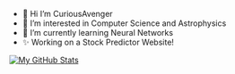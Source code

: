 - 👋 Hi I’m CuriousAvenger
- 👀 I’m interested in Computer Science and Astrophysics
- 🌱 I’m currently learning Neural Networks
- ✨ Working on a Stock Predictor Website!

[![My GitHub Stats](https://github-readme-stats.vercel.app/api/?username=CuriousAvenger&count_private=true&theme=tokyonight&showicons=true)]()
<!-- [![My GitHub Language Stats](https://github-readme-stats.vercel.app/api/top-langs/?username=CuriousAvenger&langs_count=5&theme=tokyonight)]() -->
